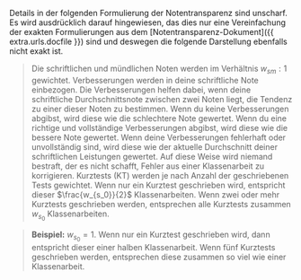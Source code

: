Details in der folgenden Formulierung der Notentransparenz sind unscharf. Es wird ausdrücklich darauf hingewiesen, das dies nur eine Vereinfachung der exakten Formulierungen aus dem [Notentransparenz-Dokument]({{ extra.urls.docfile }}) sind und deswegen die folgende Darstellung ebenfalls nicht exakt ist.

> Die schriftlichen und mündlichen Noten werden im Verhältnis $w_{sm}:1$ gewichtet. Verbesserungen werden in deine schriftliche Note einbezogen. Die Verbesserungen helfen dabei, wenn deine
> schriftliche Durchschnittsnote zwischen zwei Noten liegt, die Tendenz zu einer dieser Noten zu bestimmen. Wenn du keine Verbesserungen abgibst, wird diese wie die
> schlechtere Note gewertet. Wenn du eine richtige und vollständige Verbesserungen abgibst, wird diese wie die bessere Note gewertet. Wenn deine Verbesserungen fehlerhaft oder unvollständig
> sind, wird diese wie der aktuelle Durchschnitt deiner schriftlichen Leistungen gewertet. Auf diese Weise wird niemand bestraft, der es nicht schafft, Fehler aus einer Klassenarbeit zu 
> korrigieren. Kurztests (KT) werden je nach Anzahl der geschriebenen Tests gewichtet. Wenn nur ein Kurztest geschrieben wird, entspricht dieser $\frac{w_{s_0}}{2}$ Klassenarbeiten. Wenn
> zwei oder mehr Kurztests geschrieben werden, entsprechen alle Kurztests zusammen $w_{s_0}$ Klassenarbeiten.

> **Beispiel:** $w_{s_0}=1$. Wenn nur ein Kurztest geschrieben wird, dann entspricht dieser einer halben Klassenarbeit. Wenn fünf Kurztests geschrieben werden, entsprechen diese zusammen so 
> viel wie einer Klassenarbeit.